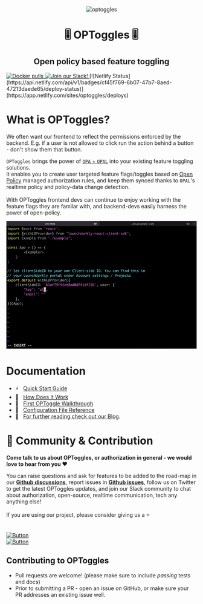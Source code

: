 <p  align="center">
 <img src="https://i.ibb.co/m4cN6nW/optoggles.png" height=170 alt="optoggles" border="0" />
</p>
<h1 align="center">
🎚️ OPToggles 🎚️
</h1>

<h2 align="center">
Open policy based feature toggling
</h2>

<a href="https://hub.docker.com/r/permitio/optoggles" target="_blank">
    <img src="https://img.shields.io/docker/pulls/permitio/optoggles?label=Docker%20pulls" alt="Docker pulls">
</a>
<a href="https://opal-access.slack.com/" target="_blank">
    <img src="https://img.shields.io/badge/Slack%20Community-4A154B?logo=slack&logoColor=white" alt="Join our Slack!">
</a>
[![Netlify Status](https://api.netlify.com/api/v1/badges/cf45f769-6b07-47b7-8aed-47213daede65/deploy-status)](https://app.netlify.com/sites/optoggles/deploys)

# What is OPToggles?

We often want our frontend to reflect the permissions enforced by the backend. E.g. if a user is not allowed to click run the action behind a button - don't show them that button.

`OPToggles` brings the power of <a href="https://github.com/permitio/opal" target="_blank">`OPA` + `OPAL`</a> into your existing feature toggling solutions. <br/>
It enables you to create user targeted feature flags/toggles based on <a href="https://openpolicyagent.org" target="_blank">Open Policy</a> managed authorization rules, and keep them
synced thanks to `OPAL`'s realtime policy and policy-data change detection.<br/>
<br/>
With OPToggles frontend devs can continue to enjoy working with the feature flags they are familar with, and backend-devs easily harness the power of open-policy.

<img src="docs/optoggles-demo.gif" alt="OPToggles Demo">

</br>

# Documentation

- ⚡️ &nbsp; [Quick Start Guide](docs/quickstart.md)
- 🤿 &nbsp; [How Does It Work](docs/howitworks.md)
- 🦮 &nbsp; [First OPToggle Walkthrough](docs/walkthrough.md)
- 📓 &nbsp; [Configuration File Reference](docs/configuration.md)
- 📖 &nbsp; [For further reading check out our Blog](https://bit.ly/permitioblog).

# <a name="community"></a>👥 Community & Contribution

**Come talk to us about OPToggles, or authorization in general - we would love to hear from you ❤️**

You can raise questions and ask for features to be added to the road-map in our [**Github discussions**](https://github.com/permitio/OPToggles/discussions), report issues in [**Github issues**](https://github.com/permitio/OPToggles/issues), follow us on Twitter to get the latest OPToggles updates, and join our Slack community to chat about authorization, open-source, realtime communication, tech any anything else!
</br>
</br>
If you are using our project, please consider giving us a ⭐️
</br>
</br>

[![Button][join-slack-link]][badge-slack-link] </br> [![Button][follow-twitter-link]][badge-twitter-link]

## Contributing to OPToggles

- Pull requests are welcome! (please make sure to include _passing_ tests and docs)
- Prior to submitting a PR - open an issue on GitHub, or make sure your PR addresses an existing issue well.

[join-slack-link]: https://i.ibb.co/wzrGHQL/Group-749.png
[badge-slack-link]: https://bit.ly/permitioslack
[follow-twitter-link]: https://i.ibb.co/YZwWJm7/Group-751.png
[badge-twitter-link]: https://twitter.com/opal_ac
